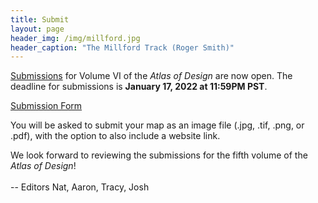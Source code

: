 ```yaml
---
title: Submit
layout: page
header_img: /img/millford.jpg
header_caption: "The Millford Track (Roger Smith)"
---
```


<a href="http://atlasofdesign.herokuapp.com" target="_blank">Submissions</a> for Volume VI of the _Atlas of Design_ are now open. The deadline for submissions is <b>January 17, 2022 at 11:59PM PST</b>.

<a href="http://atlasofdesign.herokuapp.com/" class="button button-red">Submission Form <i class="fa fa-paper-plane"></i></a>

You will be asked to submit your map as an image file (.jpg, .tif, .png, or .pdf), with the option to also include a website link.


We look forward to reviewing the submissions for the fifth volume of the <em>Atlas of Design</em>!
<br><br>-- Editors Nat, Aaron, Tracy, Josh
